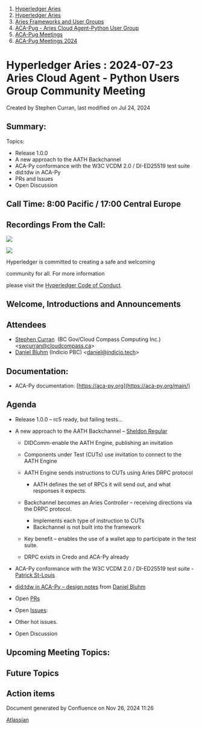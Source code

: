 1. [Hyperledger Aries](index.html)
2. [Hyperledger Aries](Hyperledger-Aries_18481154.html)
3. [Aries Frameworks and User Groups](Aries-Frameworks-and-User-Groups_18481290.html)
4. [ACA-Pug - Aries Cloud Agent-Python User Group](ACA-Pug---Aries-Cloud-Agent-Python-User-Group_18484248.html)
5. [ACA-Pug Meetings](ACA-Pug-Meetings_18484272.html)
6. [ACA-Pug Meetings 2024](ACA-Pug-Meetings-2024_18519005.html)

# Hyperledger Aries : 2024-07-23 Aries Cloud Agent - Python Users Group Community Meeting

Created by Stephen Curran, last modified on Jul 24, 2024

## Summary:

Topics:

- Release 1.0.0
- A new approach to the AATH Backchannel
- ACA-Py conformance with the W3C VCDM 2.0 / DI-ED25519 test suite
- did:tdw in ACA-Py
- PRs and Issues
- Open Discussion

## **Call Time**: 8:00 Pacific / 17:00 Central Europe

## Recordings From the Call:

![](https://wiki.hyperledger.org/download/attachments/29034696/Antitrustnotice.png?version=1&modificationDate=1581695654000&api=v2)

![](https://wiki.hyperledger.org/download/attachments/2392771/welcome.png?version=2&modificationDate=1572450107000&api=v2)

Hyperledger is committed to creating a safe and welcoming

community for all. For more information

please visit the [Hyperledger Code of Conduct](https://lf-hyperledger.atlassian.net/wiki/display/HYP/Hyperledger+Code+of+Conduct).

## Welcome, Introductions and Announcements

## Attendees

- [Stephen Curran](https://lf-hyperledger.atlassian.net/wiki/people/557058:d676f135-ecd6-465b-b7eb-f87976bf4569?ref=confluence)  (BC Gov/Cloud Compass Computing Inc.) &lt;swcurran@cloudcompass.ca&gt;
- [Daniel Bluhm](https://lf-hyperledger.atlassian.net/wiki/people/712020:c322d585-d6d2-4479-a990-b91fac45db1c?ref=confluence) (Indicio PBC) &lt;daniel@indicio.tech&gt;

## Documentation:

- ACA-Py documentation: [https://aca-py.org](https://aca-py.org/main/)

## Agenda

- Release 1.0.0 – rc5 ready, but failing tests...
- A new approach to the AATH Backchannel – [Sheldon Regular](https://lf-hyperledger.atlassian.net/wiki/people/557058:03ca5fa1-a9b1-4962-8ade-a10467940771?ref=confluence) 
  
  - DIDComm-enable the AATH Engine, publishing an invitation
  - Components under Test (CUTs) use invitation to connect to the AATH Engine
  - AATH Engine sends instructions to CUTs using Aries DRPC protocol
    
    - AATH defines the set of RPCs it will send out, and what responses it expects.
  - Backchannel becomes an Aries Controller – receiving directions via the DRPC protocol.
    
    - Implements each type of instruction to CUTs
    - Backchannel is not built into the framework
  - Key benefit – enables the use of a wallet app to participate in the test suite.
  - DRPC exists in Credo and ACA-Py already
- ACA-Py conformance with the W3C VCDM 2.0 / DI-ED25519 test suite - [Patrick St-Louis](https://lf-hyperledger.atlassian.net/wiki/people/712020:252ecf1c-7d3b-4f2e-805d-1b747814236e?ref=confluence)
- [did:tdw in ACA-Py – design notes](https://hackmd.io/@dbluhm/acapy-did-tdw) from [Daniel Bluhm](https://lf-hyperledger.atlassian.net/wiki/people/712020:c322d585-d6d2-4479-a990-b91fac45db1c?ref=confluence)
- Open [PRs](https://github.com/hyperledger/aries-cloudagent-python/pulls)
- Open [Issues](https://github.com/hyperledger/aries-cloudagent-python/issues):
- Other hot issues.
- Open Discussion

## Upcoming Meeting Topics:

## Future Topics

## Action items

Document generated by Confluence on Nov 26, 2024 11:26

[Atlassian](http://www.atlassian.com/)
